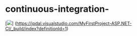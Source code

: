 # continuous-integration-
[<img src="https://jpdal.visualstudio.com/_apis/public/build/definitions/295f2bbe-03c1-4926-b8b1-726c76b94320/1/badge"/>]
(https://jpdal.visualstudio.com/MyFirstProject-ASP.NET-CI/_build/index?definitionId=1)
